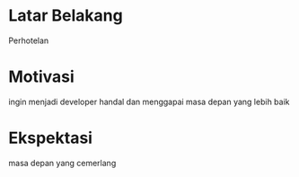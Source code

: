 # Latar Belakang
Perhotelan
# Motivasi
ingin menjadi developer handal dan menggapai masa depan yang lebih baik
# Ekspektasi
masa depan yang cemerlang
